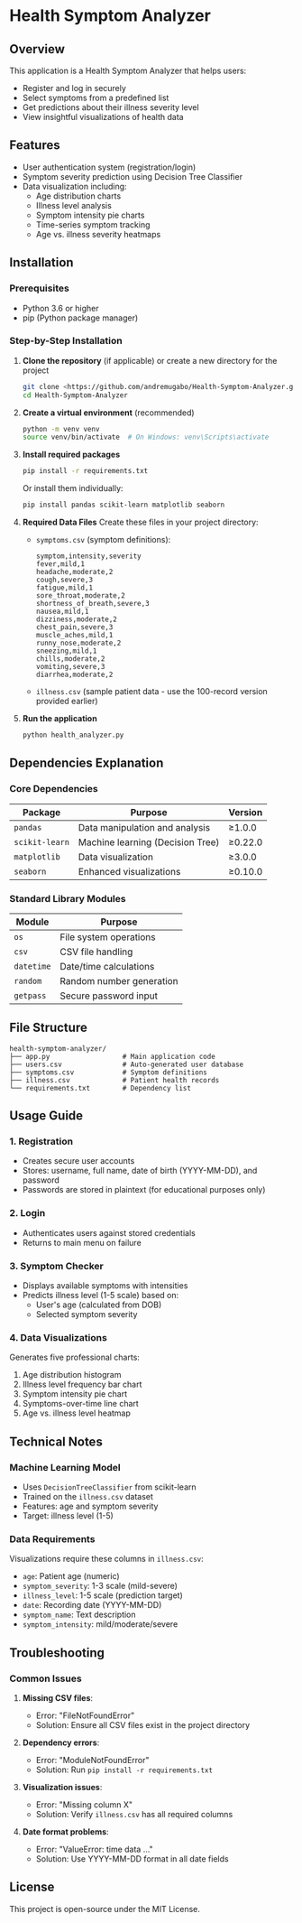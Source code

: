 # Health Symptom Analyzer

## Overview
This application is a Health Symptom Analyzer that helps users:
- Register and log in securely
- Select symptoms from a predefined list
- Get predictions about their illness severity level
- View insightful visualizations of health data

## Features
- User authentication system (registration/login)
- Symptom severity prediction using Decision Tree Classifier
- Data visualization including:
  - Age distribution charts
  - Illness level analysis
  - Symptom intensity pie charts
  - Time-series symptom tracking
  - Age vs. illness severity heatmaps

## Installation

### Prerequisites
- Python 3.6 or higher
- pip (Python package manager)

### Step-by-Step Installation

1. **Clone the repository** (if applicable) or create a new directory for the project
   ```bash
   git clone <https://github.com/andremugabo/Health-Symptom-Analyzer.git>
   cd Health-Symptom-Analyzer
   ```

2. **Create a virtual environment** (recommended)
   ```bash
   python -m venv venv
   source venv/bin/activate  # On Windows: venv\Scripts\activate
   ```

3. **Install required packages**
   ```bash
   pip install -r requirements.txt
   ```

   Or install them individually:
   ```bash
   pip install pandas scikit-learn matplotlib seaborn
   ```

4. **Required Data Files**
   Create these files in your project directory:

   - `symptoms.csv` (symptom definitions):
     ```csv
     symptom,intensity,severity
     fever,mild,1
     headache,moderate,2
     cough,severe,3
     fatigue,mild,1
     sore_throat,moderate,2
     shortness_of_breath,severe,3
     nausea,mild,1
     dizziness,moderate,2
     chest_pain,severe,3
     muscle_aches,mild,1
     runny_nose,moderate,2
     sneezing,mild,1
     chills,moderate,2
     vomiting,severe,3
     diarrhea,moderate,2
     ```

   - `illness.csv` (sample patient data - use the 100-record version provided earlier)

5. **Run the application**
   ```bash
   python health_analyzer.py
   ```

## Dependencies Explanation

### Core Dependencies
| Package | Purpose | Version |
|---------|---------|---------|
| `pandas` | Data manipulation and analysis | ≥1.0.0 |
| `scikit-learn` | Machine learning (Decision Tree) | ≥0.22.0 |
| `matplotlib` | Data visualization | ≥3.0.0 |
| `seaborn` | Enhanced visualizations | ≥0.10.0 |

### Standard Library Modules
| Module | Purpose |
|--------|---------|
| `os` | File system operations |
| `csv` | CSV file handling |
| `datetime` | Date/time calculations |
| `random` | Random number generation |
| `getpass` | Secure password input |

## File Structure
```
health-symptom-analyzer/
├── app.py                  # Main application code
├── users.csv               # Auto-generated user database
├── symptoms.csv            # Symptom definitions
├── illness.csv             # Patient health records
└── requirements.txt        # Dependency list
```

## Usage Guide

### 1. Registration
- Creates secure user accounts
- Stores: username, full name, date of birth (YYYY-MM-DD), and password
- Passwords are stored in plaintext (for educational purposes only)

### 2. Login
- Authenticates users against stored credentials
- Returns to main menu on failure

### 3. Symptom Checker
- Displays available symptoms with intensities
- Predicts illness level (1-5 scale) based on:
  - User's age (calculated from DOB)
  - Selected symptom severity

### 4. Data Visualizations
Generates five professional charts:
1. Age distribution histogram
2. Illness level frequency bar chart
3. Symptom intensity pie chart
4. Symptoms-over-time line chart
5. Age vs. illness level heatmap

## Technical Notes

### Machine Learning Model
- Uses `DecisionTreeClassifier` from scikit-learn
- Trained on the `illness.csv` dataset
- Features: age and symptom severity
- Target: illness level (1-5)

### Data Requirements
Visualizations require these columns in `illness.csv`:
- `age`: Patient age (numeric)
- `symptom_severity`: 1-3 scale (mild-severe)
- `illness_level`: 1-5 scale (prediction target)
- `date`: Recording date (YYYY-MM-DD)
- `symptom_name`: Text description
- `symptom_intensity`: mild/moderate/severe

## Troubleshooting

### Common Issues
1. **Missing CSV files**:
   - Error: "FileNotFoundError"
   - Solution: Ensure all CSV files exist in the project directory

2. **Dependency errors**:
   - Error: "ModuleNotFoundError"
   - Solution: Run `pip install -r requirements.txt`

3. **Visualization issues**:
   - Error: "Missing column X"
   - Solution: Verify `illness.csv` has all required columns

4. **Date format problems**:
   - Error: "ValueError: time data ..."
   - Solution: Use YYYY-MM-DD format in all date fields



## License
This project is open-source under the MIT License.

